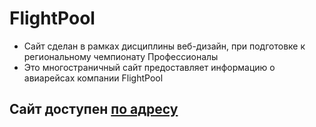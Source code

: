 # FlightPool

* Сайт сделан в рамках дисциплины веб-дизайн, при подготовке к региональному чемпионату Профессионалы
* Это многостраничный сайт предоставляет информацию о авиарейсах компании FlightPool

## Сайт доступен [по адресу](https://vitalik2563.github.io/FlightPool/)
